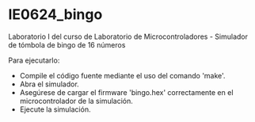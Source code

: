 # IE0624_bingo

Laboratorio I del curso de Laboratorio de Microcontroladores - Simulador de tómbola de bingo de 16 números

Para ejecutarlo:
- Compile el código fuente mediante el uso del comando 'make'.
- Abra el simulador.
- Asegúrese de cargar el firmware 'bingo.hex' correctamente en el microcontrolador de la simulación.
- Ejecute la simulación.
